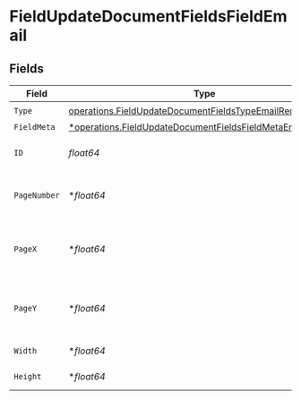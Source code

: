 # FieldUpdateDocumentFieldsFieldEmail


## Fields

| Field                                                                                                                                   | Type                                                                                                                                    | Required                                                                                                                                | Description                                                                                                                             |
| --------------------------------------------------------------------------------------------------------------------------------------- | --------------------------------------------------------------------------------------------------------------------------------------- | --------------------------------------------------------------------------------------------------------------------------------------- | --------------------------------------------------------------------------------------------------------------------------------------- |
| `Type`                                                                                                                                  | [operations.FieldUpdateDocumentFieldsTypeEmailRequest1](../../models/operations/fieldupdatedocumentfieldstypeemailrequest1.md)          | :heavy_check_mark:                                                                                                                      | N/A                                                                                                                                     |
| `FieldMeta`                                                                                                                             | [*operations.FieldUpdateDocumentFieldsFieldMetaEmailRequest](../../models/operations/fieldupdatedocumentfieldsfieldmetaemailrequest.md) | :heavy_minus_sign:                                                                                                                      | N/A                                                                                                                                     |
| `ID`                                                                                                                                    | *float64*                                                                                                                               | :heavy_check_mark:                                                                                                                      | The ID of the field to update.                                                                                                          |
| `PageNumber`                                                                                                                            | **float64*                                                                                                                              | :heavy_minus_sign:                                                                                                                      | The page number the field will be on.                                                                                                   |
| `PageX`                                                                                                                                 | **float64*                                                                                                                              | :heavy_minus_sign:                                                                                                                      | The X coordinate of where the field will be placed.                                                                                     |
| `PageY`                                                                                                                                 | **float64*                                                                                                                              | :heavy_minus_sign:                                                                                                                      | The Y coordinate of where the field will be placed.                                                                                     |
| `Width`                                                                                                                                 | **float64*                                                                                                                              | :heavy_minus_sign:                                                                                                                      | The width of the field.                                                                                                                 |
| `Height`                                                                                                                                | **float64*                                                                                                                              | :heavy_minus_sign:                                                                                                                      | The height of the field.                                                                                                                |